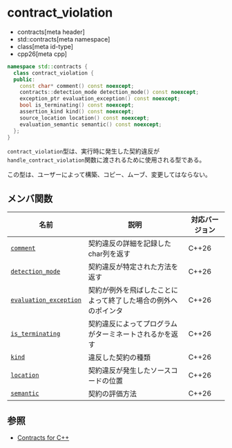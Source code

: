# contract_violation
* contracts[meta header]
* std::contracts[meta namespace]
* class[meta id-type]
* cpp26[meta cpp]

```cpp
namespace std::contracts {
  class contract_violation {
  public:
    const char* comment() const noexcept;
    contracts::detection_mode detection_mode() const noexcept;
    exception_ptr evaluation_exception() const noexcept;
    bool is_terminating() const noexcept;
    assertion_kind kind() const noexcept;
    source_location location() const noexcept;
    evaluation_semantic semantic() const noexcept;
  };
}
```

`contract_violation`型は、実行時に発生した契約違反が`handle_contract_violation`関数に渡されるために使用される型である。

この型は、ユーザーによって構築、コピー、ムーブ、変更してはならない。

## メンバ関数
| 名前 | 説明 | 対応バージョン |
| ---- | ---- | ---- |
| [`comment`](contracts/comment.md.nolink) | 契約違反の詳細を記録したchar列を返す | C++26 |
| [`detection_mode`](contracts/detection_mode.md.nolink) | 契約違反が特定された方法を返す | C++26 |
| [`evaluation_exception`](contracts/evaluation_exception.md.nolink) | 契約が例外を飛ばしたことによって終了した場合の例外へのポインタ | C++26 |
| [`is_terminating`](contracts/is_terminating.md.nolink) | 契約違反によってプログラムがターミネートされるかを返す | C++26|
| [`kind`](contracts/kind.md.nolink) | 違反した契約の種類 | C++26|
| [`location`](contracts/location.md.nolink) | 契約違反が発生したソースコードの位置 | C++26|
| [`semantic`](contracts/semantic.md.nolink) | 契約の評価方法 | C++26|

## 参照
- [Contracts for C++](https://open-std.org/jtc1/sc22/wg21/docs/papers/2025/p2900r14.pdf)